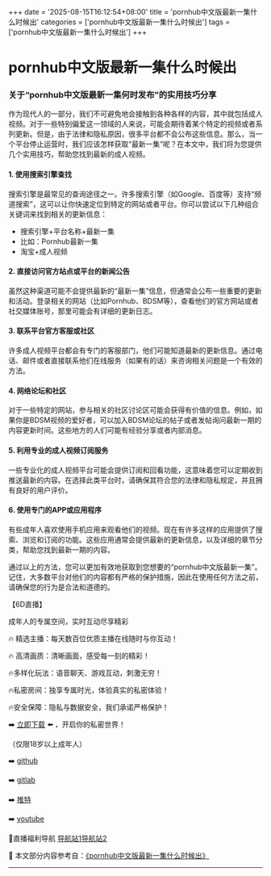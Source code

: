 +++
date = '2025-08-15T16:12:54+08:00'
title = 'pornhub中文版最新一集什么时候出'
categories = ['pornhub中文版最新一集什么时候出']
tags = ['pornhub中文版最新一集什么时候出']
+++

# pornhub中文版最新一集什么时候出

### 关于“pornhub中文版最新一集何时发布”的实用技巧分享

作为现代人的一部分，我们不可避免地会接触到各种各样的内容，其中就包括成人视频。对于一些特别偏爱这一领域的人来说，可能会期待着某个特定的视频或者系列更新。但是，由于法律和隐私原因，很多平台都不会公布这些信息。那么，当一个平台停止运营时，我们应该怎样获取“最新一集”呢？在本文中，我们将为您提供几个实用技巧，帮助您找到最新的成人视频。

#### 1. 使用搜索引擎查找

搜索引擎是最常见的查询途径之一。许多搜索引擎（如Google、百度等）支持“频道搜索”，这可以让你快速定位到特定的网站或者平台。你可以尝试以下几种组合关键词来找到相关的更新信息：

- 搜索引擎+平台名称+最新一集
- 比如：Pornhub最新一集
- 淘宝+成人视频

#### 2. 直接访问官方站点或平台的新闻公告

虽然这种渠道可能不会提供最新的“最新一集”信息，但通常会公布一些重要的更新和活动。登录相关的网站（比如Pornhub、BDSM等），查看他们的官方网站或者社交媒体账号，那里可能会有详细的更新日志。

#### 3. 联系平台官方客服或社区

许多成人视频平台都会有专门的客服部门，他们可能知道最新的更新信息。通过电话、邮件或者直接联系他们在线服务（如果有的话）来咨询相关问题是一个有效的方法。

#### 4. 网络论坛和社区

对于一些特定的网站，参与相关的社区讨论区可能会获得有价值的信息。例如，如果你是BDSM视频的爱好者，可以加入BDSM论坛的帖子或者发帖询问最新一期的内容更新时间。这些地方的人们可能有经验分享或者内部消息。

#### 5. 利用专业的成人视频订阅服务

一些专业化的成人视频平台可能会提供订阅和回看功能，这意味着您可以定期收到推送最新的内容。在选择此类平台时，请确保其符合您的法律和隐私规定，并且拥有良好的用户评价。

#### 6. 使用专门的APP或应用程序

有些成年人喜欢使用手机应用来观看他们的视频。现在有许多这样的应用提供了搜索、浏览和订阅的功能。这些应用通常会提供最新的更新信息，以及详细的章节分类，帮助您找到最新一期的内容。

通过以上的方法，您可以更加有效地获取到您想要的“pornhub中文版最新一集”。记住，大多数平台对他们的内容都有严格的保护措施，因此在使用任何方法之前，请确保您的行为是合法和道德的。

【6D直播】

 成年人的专属空间，实时互动尽享精彩

🔥 精选主播：每天数百位优质主播在线随时与你互动！

🔥 高清画质：清晰画面，感受每一刻的精彩！

🔥多样化玩法：语音聊天、游戏互动，刺激无穷！

🔥私密房间：独享专属时光，体验真实的私密体验！

🔥安全保障：隐私与数据安全，我们承诺严格保护！

➡️ [立即下载](https://down123.s3.ap-east-1.amazonaws.com/down/down.html?channelCode=blog) ⬅️ ，开启你的私密世界！

 （仅限18岁以上成年人）

➡️ [github](https://aldult-live.github.io/)

➡️ [gitlab](https://seo-09598d.gitlab.io/)

➡️ [推特](https://x.com/wegame33)

➡️ [youtube](https://www.youtube.com/@6Dlive)

🔞直播福利导航   [导航站1](https://webstack-86085a.gitlab.io/)[导航站2](https://onlygit123-2.github.io/)

📘 本文部分内容参考自：[《pornhub中文版最新一集什么时候出》](https://webstack-hugo-19.pages.dev/)

---
